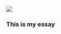 [![](https://v3.juncture-digital.org/images/wb.svg)](https://v3.juncture-digital.org/wb)
### This is my essay 
<param ve-image manifest="gh:plant-humanities/media/images/Clusius_Network_copy.jpg">
